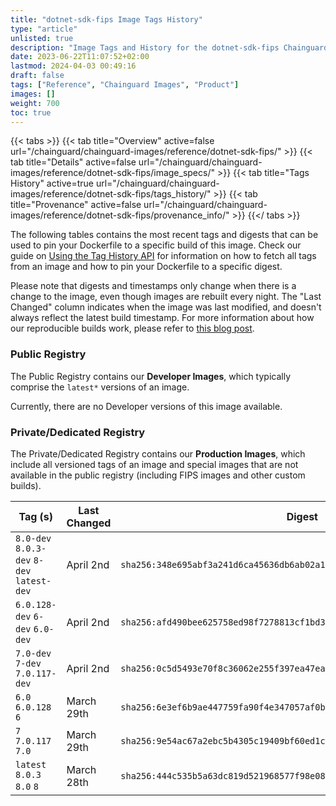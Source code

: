 ```yaml
---
title: "dotnet-sdk-fips Image Tags History"
type: "article"
unlisted: true
description: "Image Tags and History for the dotnet-sdk-fips Chainguard Image"
date: 2023-06-22T11:07:52+02:00
lastmod: 2024-04-03 00:49:16
draft: false
tags: ["Reference", "Chainguard Images", "Product"]
images: []
weight: 700
toc: true
---
```


{{< tabs >}}
{{< tab title="Overview" active=false url="/chainguard/chainguard-images/reference/dotnet-sdk-fips/" >}}
{{< tab title="Details" active=false url="/chainguard/chainguard-images/reference/dotnet-sdk-fips/image_specs/" >}}
{{< tab title="Tags History" active=true url="/chainguard/chainguard-images/reference/dotnet-sdk-fips/tags_history/" >}}
{{< tab title="Provenance" active=false url="/chainguard/chainguard-images/reference/dotnet-sdk-fips/provenance_info/" >}}
{{</ tabs >}}

The following tables contains the most recent tags and digests that can be used to pin your Dockerfile to a specific build of this image. Check our guide on [Using the Tag History API](/chainguard/chainguard-images/using-the-tag-history-api/) for information on how to fetch all tags from an image and how to pin your Dockerfile to a specific digest.

Please note that digests and timestamps only change when there is a change to the image, even though images are rebuilt every night. The "Last Changed" column indicates when the image was last modified, and doesn't always reflect the latest build timestamp. For more information about how our reproducible builds work, please refer to [this blog post](https://www.chainguard.dev/unchained/reproducing-chainguards-reproducible-image-builds).

### Public Registry
The Public Registry contains our **Developer Images**, which typically comprise the `latest*` versions of an image.

Currently, there are no Developer versions of this image available.

### Private/Dedicated Registry
The Private/Dedicated Registry contains our **Production Images**, which include all versioned tags of an image and special images that are not available in the public registry (including FIPS images and other custom builds).

| Tag (s)                                     | Last Changed | Digest                                                                    |
|---------------------------------------------|--------------|---------------------------------------------------------------------------|
|  `8.0-dev` `8.0.3-dev` `8-dev` `latest-dev` | April 2nd    | `sha256:348e695abf3a241d6ca45636db6ab02a1f7b003815153778751606ddee734ade` |
|  `6.0.128-dev` `6-dev` `6.0-dev`            | April 2nd    | `sha256:afd490bee625758ed98f7278813cf1bd3efe5d6bd57bd410f712efb9e28cd28c` |
|  `7.0-dev` `7-dev` `7.0.117-dev`            | April 2nd    | `sha256:0c5d5493e70f8c36062e255f397ea47eacdd35bbd6a25e474f0023f33d566b0b` |
|  `6.0` `6.0.128` `6`                        | March 29th   | `sha256:6e3ef6b9ae447759fa90f4e347057af0b044d1f34aa030d39fc5d3d0ce2afe6a` |
|  `7` `7.0.117` `7.0`                        | March 29th   | `sha256:9e54ac67a2ebc5b4305c19409bf60ed1cb5741353674cf782ad1f8e8638dede1` |
|  `latest` `8.0.3` `8.0` `8`                 | March 28th   | `sha256:444c535b5a63dc819d521968577f98e08682c10cbb4dd43c949079ed6488c428` |

